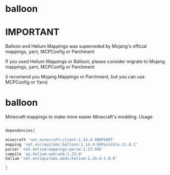 # balloon


# IMPORTANT

Balloon and Helium Mappings was superceded by Mojang's official mappings, yarn, MCPConfig or Parchment

If you used Helium Mappings or Balloon, please consider migrate to Mojang mappings, yarn, MCPConfig or Parchment

(i recomend you Mojang Mappings or Parchment, but you can use MCPConfig or Yarn)


# balloon

Minecraft mappings to make more easier Minecraft's modding. Usage

```gradle

dependencies{

minecraft 'net.minecraft:client:1.14.4-SNAPSHOT'
mapping 'net.enriquitomc:balloon:1.14.4-GDPossible-11.4.2'
parser 'net.helium:mappings-parse:1.23.566'
compile 'ga.helium-web:web:1.23.0'
helium 'net.enriquitomc.mods:helium:1.14.4-1.0.0'

}


```
